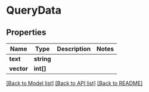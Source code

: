 # QueryData

## Properties
Name | Type | Description | Notes
------------ | ------------- | ------------- | -------------
**text** | **string** |  | 
**vector** | **int[]** |  | 

[[Back to Model list]](../../README.md#documentation-for-models) [[Back to API list]](../../README.md#documentation-for-api-endpoints) [[Back to README]](../../README.md)

